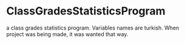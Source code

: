 # ClassGradesStatisticsProgram
a class grades statistics program.
Variables names are turkish. When project was being made, it was wanted that way.
